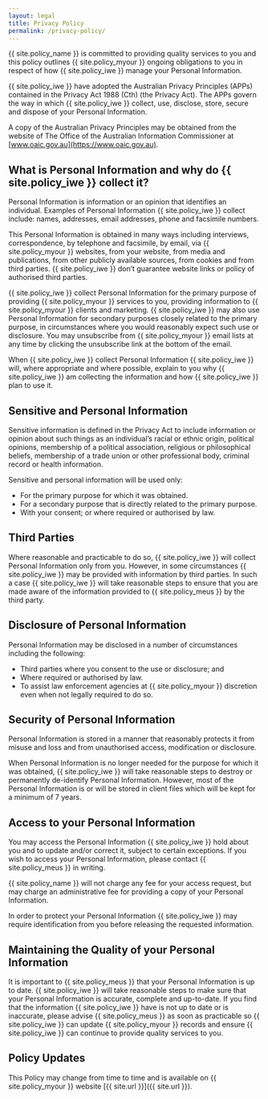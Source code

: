 ```yaml
---
layout: legal
title: Privacy Policy
permalink: /privacy-policy/
---
```

{{ site.policy_name }} is committed to providing quality services to you and this policy outlines {{ site.policy_myour }} ongoing obligations to you in respect of how {{ site.policy_iwe }} manage your Personal Information.

{{ site.policy_iwe }} have adopted the Australian Privacy Principles (APPs) contained in the Privacy Act 1988 (Cth) (the Privacy Act). The APPs govern the way in which {{ site.policy_iwe }} collect, use, disclose, store, secure and dispose of your Personal Information.

A copy of the Australian Privacy Principles may be obtained from the website of The Office of the Australian Information Commissioner at [www.oaic.gov.au](https://www.oaic.gov.au).

## What is Personal Information and why do {{ site.policy_iwe }} collect it?

Personal Information is information or an opinion that identifies an individual. Examples of Personal Information {{ site.policy_iwe }} collect include: names, addresses, email addresses, phone and facsimile numbers.

This Personal Information is obtained in many ways including interviews, correspondence, by telephone and facsimile, by email, via {{ site.policy_myour }} websites, from your website, from media and publications, from other publicly available sources, from cookies and from third parties. {{ site.policy_iwe }} don’t guarantee website links or policy of authorised third parties.

{{ site.policy_iwe }} collect Personal Information for the primary purpose of providing {{ site.policy_myour }} services to you, providing information to {{ site.policy_myour }} clients and marketing. {{ site.policy_iwe }} may also use Personal Information for secondary purposes closely related to the primary purpose, in circumstances where you would reasonably expect such use or disclosure. You may unsubscribe from {{ site.policy_myour }} email lists at any time by clicking the unsubscribe link at the bottom of the email.

When {{ site.policy_iwe }} collect Personal Information {{ site.policy_iwe }} will, where appropriate and where possible, explain to you why {{ site.policy_iwe }} am collecting the information and how {{ site.policy_iwe }} plan to use it.

## Sensitive and Personal Information

Sensitive information is defined in the Privacy Act to include information or opinion about such things as an individual’s racial or ethnic origin, political opinions, membership of a political association, religious or philosophical beliefs, membership of a trade union or other professional body, criminal record or health information.

Sensitive and personal information will be used only:

* For the primary purpose for which it was obtained.
* For a secondary purpose that is directly related to the primary purpose.
* With your consent; or where required or authorised by law.

## Third Parties

Where reasonable and practicable to do so, {{ site.policy_iwe }} will collect Personal Information only from you. However, in some circumstances {{ site.policy_iwe }} may be provided with information by third parties. In such a case {{ site.policy_iwe }} will take reasonable steps to ensure that you are made aware of the information provided to {{ site.policy_meus }} by the third party.

## Disclosure of Personal Information

Personal Information may be disclosed in a number of circumstances including the following:

* Third parties where you consent to the use or disclosure; and
* Where required or authorised by law.
* To assist law enforcement agencies at {{ site.policy_myour }} discretion even when not legally required to do so.

## Security of Personal Information

Personal Information is stored in a manner that reasonably protects it from misuse and loss and from unauthorised access, modification or disclosure.

When Personal Information is no longer needed for the purpose for which it was obtained, {{ site.policy_iwe }} will take reasonable steps to destroy or permanently de-identify Personal Information. However, most of the Personal Information is or will be stored in client files which will be kept for a minimum of 7 years.

## Access to your Personal Information

You may access the Personal Information {{ site.policy_iwe }} hold about you and to update and/or correct it, subject to certain exceptions. If you wish to access your Personal Information, please contact {{ site.policy_meus }} in writing.

{{ site.policy_name }} will not charge any fee for your access request, but may charge an administrative fee for providing a copy of your Personal Information.

In order to protect your Personal Information {{ site.policy_iwe }} may require identification from you before releasing the requested information.

## Maintaining the Quality of your Personal Information

It is important to {{ site.policy_meus }} that your Personal Information is up to date. {{ site.policy_iwe }} will take reasonable steps to make sure that your Personal Information is accurate, complete and up-to-date. If you find that the information {{ site.policy_iwe }} have is not up to date or is inaccurate, please advise {{ site.policy_meus }} as soon as practicable so {{ site.policy_iwe }} can update {{ site.policy_myour }} records and ensure {{ site.policy_iwe }} can continue to provide quality services to you.

## Policy Updates

This Policy may change from time to time and is available on {{ site.policy_myour }} website [{{ site.url }}]({{ site.url }}).
